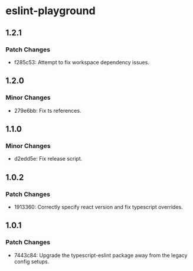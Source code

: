 # eslint-playground

## 1.2.1

### Patch Changes

- f285c53: Attempt to fix workspace dependency issues.

## 1.2.0

### Minor Changes

- 279e6bb: Fix ts references.

## 1.1.0

### Minor Changes

- d2edd5e: Fix release script.

## 1.0.2

### Patch Changes

- 1913360: Correctly specify react version and fix typescript overrides.

## 1.0.1

### Patch Changes

- 7443c84: Upgrade the typescript-eslint package away from the legacy config
  setups.
